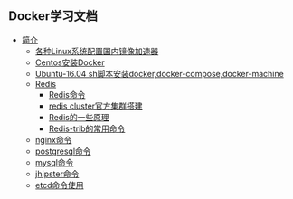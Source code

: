 ## Docker学习文档

* [简介]()
    * [各种Linux系统配置国内镜像加速器](https://t.goodrain.com/t/topic/236)
    * [Centos安装Docker](install/Centos7-install.md)
    * [Ubuntu-16.04 sh脚本安装docker,docker-compose,docker-machine](install/Ubuntu-16.04-install.md)
    * [Redis]()
        * [Redis命令](DB/NOSQL/redis/Redis命令.md)
        * [redis cluster官方集群搭建](DB/NOSQL/redis/Redis-cluster集群搭建.md)
        * [Redis的一些原理](DB/NOSQL/redis/Redis的一些原理.md)
        * [Redis-trib的常用命令](DB/NOSQL/redis/Redis-trib的常用命令.md)
    * [nginx命令](service/nginx.md)
    * [postgresql命令](DB/SQL/postgresql命令.md)
    * [mysql命令](DB/SQL/mysql命令.md)
    * [jhipster命令](java/jhipster命令.md)
    * [etcd命令使用](soft/etcd命令.md)